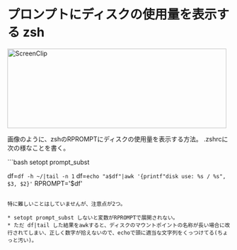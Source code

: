 プロンプトにディスクの使用量を表示する
zsh
=====
<a href="http://manaten.net/wp-content/uploads/2013/05/ScreenClip2.png"><img src="http://manaten.net/wp-content/uploads/2013/05/ScreenClip2.png" alt="ScreenClip" width="495" height="179" class="aligncenter size-full wp-image-476" /></a>


画像のように、zshのRPROMPTにディスクの使用量を表示する方法。
.zshrcに次の様なことを書く。

<div>```bash
setopt prompt_subst

df=`df -h ~/|tail -n 1`
df=`echo "a$df"|awk '{printf"disk use: %s / %s", $3, $2}'`
RPROMPT='$df'
```</div>

特に難しいことはしていませんが、注意点が2つ。

* setopt prompt_subst しないと変数がRPROMPTで展開されない。
* ただ df|tail した結果をawkすると、ディスクのマウントポイントの名称が長い場合に改行されてしまい、正しく数字が拾えないので、echoで頭に適当な文字列をくっつけてる(ちょっと汚い)。
